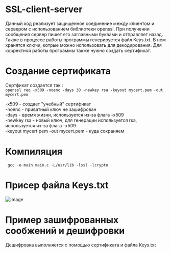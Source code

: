 # SSL-client-server
Данный код реализует защищенное соединение между клиентом и сервером с использованием библиотеки openssl. При получении сообщения сервер пишет его заглавными буквами и отправляет назад. Также в процессе работы программы генерируется файл Keys.txt. В нем хранятся ключи, котрые можно использовать для декодирования. Для корректной работы программы также нужно создать сертификат.
# Создание сертификата
Сертфикат создается так :  
`openssl req -x509 -noenc -days 30 -newkey rsa -keyout mycert.pem -out mycert.pem`

-x509 - создает "учебный" сертификат  
-noenc - приватный ключ не зашифрован  
-days - время жизни, используется из-за флага -x509  
-newkey rsa - новый ключ, для генерации используется rsa, используется из-за флага -x509  
-keyout mycert.pem -out mycert.pem - куда сохраняем  
# Компиляция  
` gcc -o main main.c -L/usr/lib -lssl -lcrypto`  
# Присер файла Keys.txt  
![image](https://github.com/denizzzzka/SSL-client-server/assets/91347518/9f3a2bec-5c2c-4753-852d-74aab5e19ab5)  
# Пример зашифрованных сообжений и дешифровки  
Дешифровка выполняется с помощью сертификата и файла Keys.txt 


